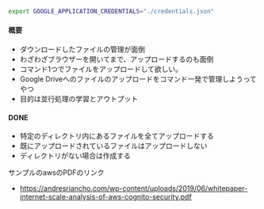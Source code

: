 ```sh
export GOOGLE_APPLICATION_CREDENTIALS="./credentials.json"
```

#### 概要
- ダウンロードしたファイルの管理が面倒
- わざわざブラウザーを開いてまで、アップロードするのも面倒
- コマンド1つでファイルをアップロードして欲しい。
- Google Driveへのファイルのアップロードをコマンド一発で管理しようってやつ
- 目的は並行処理の学習とアウトプット

#### DONE
- 特定のディレクトリ内にあるファイルを全てアップロードする
- 既にアップロードされているファイルはアップロードしない
- ディレクトリがない場合は作成する

サンプルのawsのPDFのリンク
- https://andresriancho.com/wp-content/uploads/2019/06/whitepaper-internet-scale-analysis-of-aws-cognito-security.pdf
